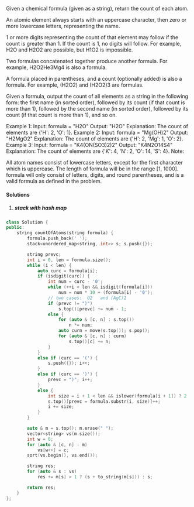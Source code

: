 Given a chemical formula (given as a string), return the count of each atom.

An atomic element always starts with an uppercase character, then zero or more lowercase letters, representing the name.

1 or more digits representing the count of that element may follow if the count is greater than 1. If the count is 1, no digits will follow. For example, H2O and H2O2 are possible, but H1O2 is impossible.

Two formulas concatenated together produce another formula. For example, H2O2He3Mg4 is also a formula.

A formula placed in parentheses, and a count (optionally added) is also a formula. For example, (H2O2) and (H2O2)3 are formulas.

Given a formula, output the count of all elements as a string in the following form: the first name (in sorted order), followed by its count (if that count is more than 1), followed by the second name (in sorted order), followed by its count (if that count is more than 1), and so on.

Example 1:
Input: 
formula = "H2O"
Output: "H2O"
Explanation: 
The count of elements are {'H': 2, 'O': 1}.
Example 2:
Input: 
formula = "Mg(OH)2"
Output: "H2MgO2"
Explanation: 
The count of elements are {'H': 2, 'Mg': 1, 'O': 2}.
Example 3:
Input: 
formula = "K4(ON(SO3)2)2"
Output: "K4N2O14S4"
Explanation: 
The count of elements are {'K': 4, 'N': 2, 'O': 14, 'S': 4}.
Note:

All atom names consist of lowercase letters, except for the first character which is uppercase.
The length of formula will be in the range [1, 1000].
formula will only consist of letters, digits, and round parentheses, and is a valid formula as defined in the problem.

#### Solutions

1. ##### stack with hash map

```cpp
class Solution {
public:
    string countOfAtoms(string formula) {
        formula.push_back(' ');
        stack<unordered_map<string, int>> s; s.push({});

        string prevc;
        int i = 0, len = formula.size();
        while (i < len) {
            auto curc = formula[i];
            if (isdigit(curc)) {
                int num = curc - '0';
                while (++i < len && isdigit(formula[i]))
                    num = num * 10 + (formula[i] - '0');
                // two cases:  O2   and (AgC)2
                if (prevc != ")")
                    s.top()[prevc] += num - 1;
                else {
                    for (auto & [c, n] : s.top())
                        n *= num;
                    auto curm = move(s.top()); s.pop();
                    for (auto & [c, n] : curm)
                        s.top()[c] += n;
                }
            }
            else if (curc == '(') {
                s.push({}); i++;
            }
            else if (curc == ')') {
                prevc = ")"; i++;
            }
            else {
                int size = i + 1 < len && islower(formula[i + 1]) ? 2 : 1;
                s.top()[prevc = formula.substr(i, size)]++;
                i += size;
            }
        }

        auto & m = s.top(); m.erase(" ");
        vector<string> vs(m.size());
        int w = 0;
        for (auto & [c, n] : m)
            vs[w++] = c;
        sort(vs.begin(), vs.end());

        string res;
        for (auto & s : vs)
            res += m[s] > 1 ? (s + to_string(m[s])) : s;

        return res;
    }
};
```